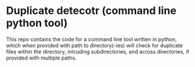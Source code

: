 # Duplicate detecotr (command line python tool)
This repo contains the code for a command line tool written in python, which when provided with path to directory(-ies) 
will check for duplicate files within the directory, inlcuding subdirectories, and across directories, if provided with 
multiple paths.
